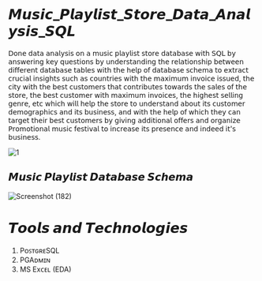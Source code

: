 # 𝙈𝙪𝙨𝙞𝙘_𝙋𝙡𝙖𝙮𝙡𝙞𝙨𝙩_𝙎𝙩𝙤𝙧𝙚_𝘿𝙖𝙩𝙖_𝘼𝙣𝙖𝙡𝙮𝙨𝙞𝙨_𝙎𝙌𝙇

𝖣𝗈𝗇𝖾 𝖽𝖺𝗍𝖺 𝖺𝗇𝖺𝗅𝗒𝗌𝗂𝗌 𝗈𝗇 𝖺 𝗆𝗎𝗌𝗂𝖼 𝗉𝗅𝖺𝗒𝗅𝗂𝗌𝗍 𝗌𝗍𝗈𝗋𝖾 𝖽𝖺𝗍𝖺𝖻𝖺𝗌𝖾 𝗐𝗂𝗍𝗁 𝖲𝖰𝖫 𝖻𝗒 𝖺𝗇𝗌𝗐𝖾𝗋𝗂𝗇𝗀 𝗄𝖾𝗒 𝗊𝗎𝖾𝗌𝗍𝗂𝗈𝗇𝗌 𝖻𝗒 𝗎𝗇𝖽𝖾𝗋𝗌𝗍𝖺𝗇𝖽𝗂𝗇𝗀 𝗍𝗁𝖾 𝗋𝖾𝗅𝖺𝗍𝗂𝗈𝗇𝗌𝗁𝗂p 𝖻𝖾𝗍𝗐𝖾𝖾𝗇 𝖽𝗂𝖿𝖿𝖾𝗋𝖾𝗇𝗍 𝖽𝖺𝗍𝖺𝖻𝖺𝗌𝖾 𝗍𝖺𝖻𝗅𝖾𝗌 𝗐𝗂𝗍𝗁 𝗍𝗁𝖾 𝗁𝖾𝗅𝗉 𝗈𝖿 𝖽𝖺𝗍𝖺𝖻𝖺𝗌𝖾 𝗌𝖼𝗁𝖾𝗆𝖺 𝗍𝗈 𝖾𝗑𝗍𝗋𝖺𝖼𝗍 𝖼𝗋𝗎𝖼𝗂𝖺𝗅 𝗂𝗇𝗌𝗂𝗀𝗁𝗍𝗌 𝗌𝗎𝖼𝗁 𝖺𝗌 𝖼𝗈𝗎𝗇𝗍𝗋𝗂𝖾𝗌 𝗐𝗂𝗍𝗁 𝗍𝗁𝖾 𝗆𝖺𝗑𝗂𝗆𝗎𝗆 𝗂𝗇𝗏𝗈𝗂𝖼𝖾 𝗂𝗌𝗌𝗎𝖾𝖽, 𝗍𝗁𝖾 𝖼𝗂𝗍𝗒 𝗐𝗂𝗍𝗁 𝗍𝗁𝖾 𝖻𝖾𝗌𝗍 𝖼𝗎𝗌𝗍𝗈𝗆𝖾𝗋𝗌 𝗍𝗁𝖺𝗍 𝖼𝗈𝗇𝗍𝗋𝗂𝖻𝗎𝗍𝖾𝗌 𝗍𝗈𝗐𝖺𝗋𝖽𝗌 𝗍𝗁𝖾 𝗌𝖺𝗅𝖾𝗌 𝗈𝖿 𝗍𝗁𝖾 𝗌𝗍𝗈𝗋𝖾, 𝗍𝗁𝖾 𝖻𝖾𝗌𝗍 𝖼𝗎𝗌𝗍𝗈𝗆𝖾𝗋 𝗐𝗂𝗍𝗁 𝗆𝖺𝗑𝗂𝗆𝗎𝗆 𝗂𝗇𝗏𝗈𝗂𝖼𝖾𝗌, 𝗍𝗁𝖾 𝗁𝗂𝗀𝗁𝖾𝗌𝗍 𝗌𝖾𝗅𝗅𝗂𝗇𝗀 𝗀𝖾𝗇𝗋𝖾, 𝖾𝗍𝖼 𝗐𝗁𝗂𝖼𝗁 𝗐𝗂𝗅𝗅 𝗁𝖾𝗅𝗉 𝗍𝗁𝖾 𝗌𝗍𝗈𝗋𝖾 𝗍𝗈 𝗎𝗇𝖽𝖾𝗋𝗌𝗍𝖺𝗇𝖽 𝖺𝖻𝗈𝗎𝗍 𝗂𝗍𝗌 𝖼𝗎𝗌𝗍𝗈𝗆𝖾𝗋 𝖽𝖾𝗆𝗈𝗀𝗋𝖺𝗉𝗁𝗂𝖼𝗌 𝖺𝗇𝖽 𝗂𝗍𝗌 𝖻𝗎𝗌𝗂𝗇𝖾𝗌𝗌, 𝖺𝗇𝖽 𝗐𝗂𝗍𝗁 𝗍𝗁𝖾 𝗁𝖾𝗅𝗉 𝗈𝖿 𝗐𝗁𝗂𝖼𝗁 𝗍𝗁𝖾𝗒 𝖼𝖺𝗇 𝗍𝖺𝗋𝗀𝖾𝗍 𝗍𝗁𝖾𝗂𝗋 𝖻𝖾𝗌𝗍 𝖼𝗎𝗌𝗍𝗈𝗆𝖾𝗋𝗌 𝖻𝗒 𝗀𝗂𝗏𝗂𝗇𝗀 𝖺𝖽𝖽𝗂𝗍𝗂𝗈𝗇𝖺𝗅 𝗈𝖿𝖿𝖾𝗋𝗌 𝖺𝗇𝖽 𝗈𝗋𝗀𝖺𝗇𝗂𝗓𝖾 𝖯𝗋𝗈𝗆𝗈𝗍𝗂𝗈𝗇𝖺𝗅 𝗆𝗎𝗌𝗂𝖼 𝖿𝖾𝗌𝗍𝗂𝗏𝖺𝗅 𝗍𝗈 𝗂𝗇𝖼𝗋𝖾𝖺𝗌𝖾 𝗂𝗍𝗌 𝗉𝗋𝖾𝗌𝖾𝗇𝖼𝖾 𝖺𝗇𝖽 𝗂𝗇𝖽𝖾𝖾𝖽 𝗂𝗍'𝗌 𝖻𝗎𝗌𝗂𝗇𝖾𝗌𝗌.

![1](https://github.com/CoderNitu/Music_Playlist_Store_Data_Analysis/assets/87817227/5e3a2867-c60d-411a-a0a1-1d4726130e0e)

## 𝙈𝙪𝙨𝙞𝙘 𝙋𝙡𝙖𝙮𝙡𝙞𝙨𝙩 𝘿𝙖𝙩𝙖𝙗𝙖𝙨𝙚 𝙎𝙘𝙝𝙚𝙢𝙖

![Screenshot (182)](https://github.com/CoderNitu/Music_Playlist_Store_Data_Analysis/assets/87817227/73712d6a-e86f-4f4e-8516-9d37065db940)

# 𝙏𝙤𝙤𝙡𝙨 𝙖𝙣𝙙 𝙏𝙚𝙘𝙝𝙣𝙤𝙡𝙤𝙜𝙞𝙚𝙨

1. PᴏꜱᴛɢʀᴇSQL
2. PGAᴅᴍɪɴ
3. MS Exᴄᴇʟ (EDA)



